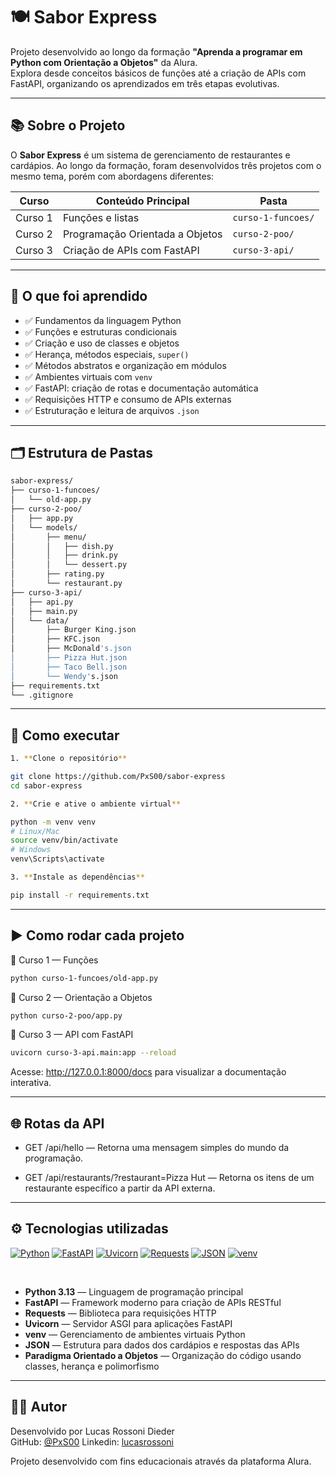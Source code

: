 # 🍽️ Sabor Express

Projeto desenvolvido ao longo da formação **"Aprenda a programar em Python com Orientação a Objetos"** da Alura.  
Explora desde conceitos básicos de funções até a criação de APIs com FastAPI, organizando os aprendizados em três etapas evolutivas.

---

## 📚 Sobre o Projeto

O **Sabor Express** é um sistema de gerenciamento de restaurantes e cardápios. Ao longo da formação, foram desenvolvidos três projetos com o mesmo tema, porém com abordagens diferentes:

| Curso | Conteúdo Principal | Pasta |
|-------|--------------------|-------|
| Curso 1 | Funções e listas | `curso-1-funcoes/` |
| Curso 2 | Programação Orientada a Objetos | `curso-2-poo/` |
| Curso 3 | Criação de APIs com FastAPI | `curso-3-api/` |

---

## 🚀 O que foi aprendido

- ✅ Fundamentos da linguagem Python  
- ✅ Funções e estruturas condicionais  
- ✅ Criação e uso de classes e objetos  
- ✅ Herança, métodos especiais, `super()`  
- ✅ Métodos abstratos e organização em módulos  
- ✅ Ambientes virtuais com `venv`  
- ✅ FastAPI: criação de rotas e documentação automática  
- ✅ Requisições HTTP e consumo de APIs externas  
- ✅ Estruturação e leitura de arquivos `.json`

---

## 🗂️ Estrutura de Pastas

```bash
sabor-express/
├── curso-1-funcoes/
│   └── old-app.py
├── curso-2-poo/
│   ├── app.py
│   └── models/
│       ├── menu/
│       │   ├── dish.py
│       │   ├── drink.py
│       │   └── dessert.py
│       ├── rating.py
│       └── restaurant.py
├── curso-3-api/
│   ├── api.py
│   ├── main.py
│   └── data/
│       ├── Burger King.json
│       ├── KFC.json
│       ├── McDonald's.json
│       ├── Pizza Hut.json
│       ├── Taco Bell.json
│       └── Wendy's.json
├── requirements.txt
└── .gitignore
```

---

## 🧪 Como executar

```bash
1. **Clone o repositório**

git clone https://github.com/PxS00/sabor-express
cd sabor-express

2. **Crie e ative o ambiente virtual**

python -m venv venv
# Linux/Mac
source venv/bin/activate
# Windows
venv\Scripts\activate

3. **Instale as dependências**

pip install -r requirements.txt
```

---

## ▶️ Como rodar cada projeto

📘 Curso 1 — Funções
```bash
python curso-1-funcoes/old-app.py
```
📙 Curso 2 — Orientação a Objetos
```bash
python curso-2-poo/app.py
```
📗 Curso 3 — API com FastAPI
```bash
uvicorn curso-3-api.main:app --reload
```
Acesse: http://127.0.0.1:8000/docs para visualizar a documentação interativa.

---

## 🌐 Rotas da API
- GET /api/hello — Retorna uma mensagem simples do mundo da programação.

- GET /api/restaurants/?restaurant=Pizza Hut — Retorna os itens de um restaurante específico a partir da API externa.

---

## ⚙️ Tecnologias utilizadas

[![Python](https://img.shields.io/badge/Python-3.10%2B-blue?logo=python)](https://www.python.org/)
[![FastAPI](https://img.shields.io/badge/FastAPI-0.110+-0E7C61?logo=fastapi)](https://fastapi.tiangolo.com/)
[![Uvicorn](https://img.shields.io/badge/Uvicorn-ASGI%20Server-blueviolet)](https://www.uvicorn.org/)
[![Requests](https://img.shields.io/badge/Requests-HTTP-orange)](https://docs.python-requests.org/)
[![JSON](https://img.shields.io/badge/JSON-Dados-informational)](https://www.json.org/)
[![venv](https://img.shields.io/badge/venv-Ambiente%20Virtual-9cf)](https://docs.python.org/3/library/venv.html)

<br>

- **Python 3.13** — Linguagem de programação principal
- **FastAPI** — Framework moderno para criação de APIs RESTful
- **Requests** — Biblioteca para requisições HTTP
- **Uvicorn** — Servidor ASGI para aplicações FastAPI
- **venv** — Gerenciamento de ambientes virtuais Python
- **JSON** — Estrutura para dados dos cardápios e respostas das APIs
- **Paradigma Orientado a Objetos** — Organização do código usando classes, herança e polimorfismo

---

## 👨‍💻 Autor

Desenvolvido por Lucas Rossoni Dieder  
GitHub: [@PxS00](https://github.com/PxS00)
Linkedin: [lucasrossoni](linkedin.com/in/lucasrossoni)

Projeto desenvolvido com fins educacionais através da plataforma Alura.